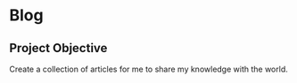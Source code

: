 # Blog
## Project Objective
Create a collection of articles for me to share my knowledge with the world.  